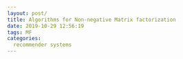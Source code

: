 ```yaml
---
layout: post/
title: Algorithms for Non-negative Matrix factorization
date: 2019-10-29 12:56:19
tags: MF
categories:
  recommender systems
---
```

